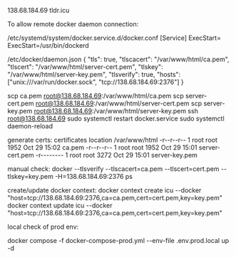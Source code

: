 
138.68.184.69
tldr.icu

To allow remote docker daemon connection:

/etc/systemd/system/docker.service.d/docker.conf
[Service]
ExecStart=
ExecStart=/usr/bin/dockerd

/etc/docker/daemon.json
{
"tls": true,
"tlscacert": "/var/www/html/ca.pem",
"tlscert": "/var/www/html/server-cert.pem",
"tlskey": "/var/www/html/server-key.pem",
"tlsverify": true,
"hosts": ["unix:///var/run/docker.sock", "tcp://138.68.184.69:2376"]
}

scp ca.pem root@138.68.184.69:/var/www/html/ca.pem
scp server-cert.pem root@138.68.184.69:/var/www/html/server-cert.pem
scp server-key.pem root@138.68.184.69:/var/www/html/server-key.pem
ssh root@138.68.184.69
sudo systemctl restart docker.service
sudo systemctl daemon-reload

generate certs:
certificates location /var/www/html
-r--r--r-- 1 root root  1952 Oct 29 15:02 ca.pem
-r--r--r-- 1 root root  1952 Oct 29 15:01 server-cert.pem
-r-------- 1 root root  3272 Oct 29 15:01 server-key.pem

manual check:
docker --tlsverify --tlscacert=ca.pem --tlscert=cert.pem --tlskey=key.pem -H=138.68.184.69:2376 ps

create/update docker context:
docker context create icu --docker "host=tcp://138.68.184.69:2376,ca=ca.pem,cert=cert.pem,key=key.pem"
docker context update icu --docker "host=tcp://138.68.184.69:2376,ca=ca.pem,cert=cert.pem,key=key.pem"


local check of prod env:

docker compose -f docker-compose-prod.yml --env-file .env.prod.local up -d